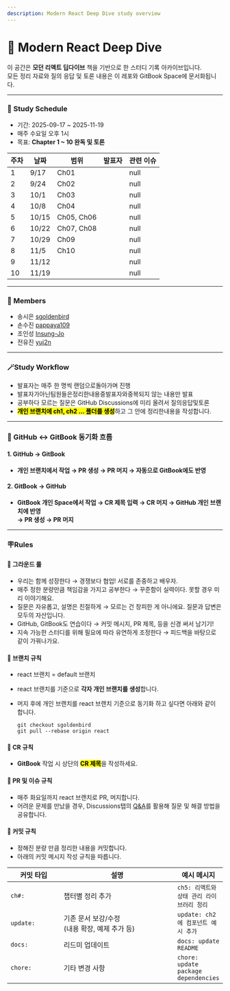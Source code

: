 ```yaml
---
description: Modern React Deep Dive study overview
---
```


# 📖 Modern React Deep Dive

이 공간은 **모던 리액트 딥다이브** 책을 기반으로 한 스터디 기록 아카이브입니다.\
모든 정리 자료와 질의 응답 및 토론 내용은 이 레포와 GitBook Space에 문서화됩니다.

***

### 📅 Study Schedule

* 기간: 2025-09-17 \~ 2025-11-19
* 매주 수요일 오후 1시
* 목표: **Chapter 1 \~ 10 완독 및 토론**&#x20;

<table data-full-width="false"><thead><tr><th data-type="number">주차</th><th>날짜</th><th>범위</th><th data-type="users" data-multiple>발표자</th><th data-type="number">관련 이슈</th></tr></thead><tbody><tr><td>1</td><td>9/17</td><td>Ch01</td><td></td><td>null</td></tr><tr><td>2</td><td>9/24</td><td>Ch02</td><td></td><td>null</td></tr><tr><td>3</td><td>10/1</td><td>Ch03</td><td></td><td>null</td></tr><tr><td>4</td><td>10/8</td><td>Ch04</td><td></td><td>null</td></tr><tr><td>5</td><td>10/15</td><td>Ch05, Ch06</td><td></td><td>null</td></tr><tr><td>6</td><td>10/22</td><td>Ch07, Ch08 </td><td></td><td>null</td></tr><tr><td>7</td><td>10/29</td><td>Ch09</td><td></td><td>null</td></tr><tr><td>8</td><td>11/5</td><td>Ch10</td><td></td><td>null</td></tr><tr><td>9</td><td>11/12</td><td></td><td></td><td>null</td></tr><tr><td>10</td><td>11/19</td><td></td><td></td><td>null</td></tr></tbody></table>

***

### 👥 Members

* 송시은 [sgoldenbird](https://github.com/sgoldenbird)
* 손수진 [pappaya109](https://github.com/pappaya109)
* 조인성 [Insung-Jo](https://github.com/Insung-Jo)
* 전유진 [yuj2n](https://github.com/yuj2n)

***

### **🪄Study Workflow**

* 발표자는 매주 한 명씩 랜덤으로돌아가며 진행
* 발표자가아닌팀원들은정리한내용중발표자와중복되지 않는 내용만 발표
* 공부하다 모르는 질문은 GitHub Discussions에 미리 올려서 질의응답및토론
* <mark style="background-color:yellow;">**개인 브랜치에 ch1, ch2 ... 폴더를 생성**</mark>하고 그 안에 정리한내용을 작성합니다.&#x20;

***

### 🔎 GitHub ↔ GitBook 동기화 흐름

#### 1. GitHub → GitBook&#x20;

* **개인 브랜치에서 작업 → PR 생성 → PR 머지 → 자동으로 GitBook에도 반영**

#### 2. GitBook → GitHub

* **GitBook 개인 Space에서 작업 → CR 제목 입력 → CR 머지 → GitHub 개인 브랜치에 반영** \
  **→ PR 생성 → PR 머지**&#x20;

***

### 🪧Rules

#### 🤝 그라운드 룰

* 우리는 함께 성장한다 → 경쟁보다 협업! 서로를 존중하고 배우자.
* 매주 정한 분량만큼 책임감을 가지고 공부한다 → 꾸준함이 실력이다. 못할 경우 미리 이야기해요.
* 질문은 자유롭고, 설명은 친절하게 → 모르는 건 창피한 게 아니에요. 질문과 답변은 모두의 자산입니다.
* GitHub, GitBook도 연습이다 → 커밋 메시지, PR 제목, 등을 신경 써서 남기기!
* 지속 가능한 스터디를 위해 필요에 따라 유연하게 조정한다 → 피드백을 바탕으로 같이 가꿔나가요.

#### 🤝 브랜치 규칙

* react 브랜치 = default 브랜치&#x20;
* react 브랜치를 기준으로 **각자 개인 브랜치를 생성**합니다.&#x20;
*   머지 후에 개인 브랜치를 react 브랜치 기준으로 동기화 하고 싶다면 아래와 같이 합니다.&#x20;

    ```
    git checkout sgoldenbird
    git pull --rebase origin react
    ```

#### 🤝 CR 규칙

* **GitBook** 작업 시 상단의 <mark style="background-color:yellow;">**CR 제목**</mark>을 작성하세요.&#x20;

#### 🤝 PR 및 이슈 규칙

* 매주 화요일까지 react 브랜치로 PR, 머지합니다.
* 어려운 문제를 만났을 경우, Discussions탭의 [Q\&A](https://github.com/front-studium/solveit/discussions/categories/q-a)를 활용해 질문 및 해결 방법을 공유합니다.

#### 🤝 커밋 규칙

* 정해진 분량 만큼 정리한 내용을 커밋합니다.
* 아래의 커밋 메시지 작성 규칙을 따릅니다.

<table><thead><tr><th width="117">커밋 타입</th><th width="291">설명</th><th>예시 메시지</th></tr></thead><tbody><tr><td><code>ch#:</code></td><td>챕터별 정리 추가</td><td><code>ch5: 리액트와 상태 관리 라이브러리 정리</code></td></tr><tr><td><code>update:</code></td><td>기존 문서 보강/수정 <br>(내용 확장, 예제 추가 등)</td><td><code>update: ch2에 컴포넌트 예시 추가</code>      </td></tr><tr><td><code>docs:</code></td><td>리드미 업데이트 </td><td><code>docs: update README</code> </td></tr><tr><td><code>chore:</code></td><td>기타 변경 사항</td><td><code>chore: update package dependencies</code></td></tr></tbody></table>

